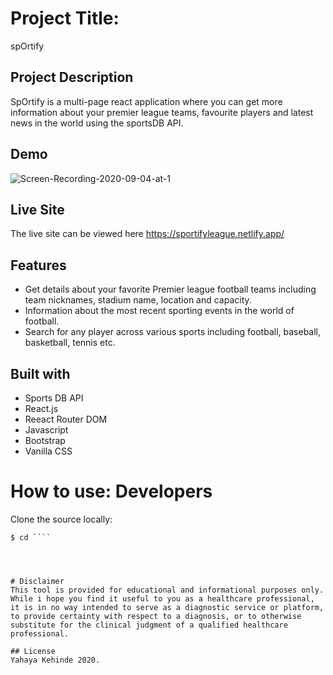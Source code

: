 # Project Title: 
spOrtify

## Project Description
SpOrtify is a multi-page react application where you can get more information about your premier league teams, favourite players and latest news in the world using the sportsDB API.

## Demo
![Screen-Recording-2020-09-04-at-1](https://user-images.githubusercontent.com/63402676/92229684-c1fdc300-eea1-11ea-90f0-ff389dd9a997.gif)


## Live Site
The live site can be viewed here https://sportifyleague.netlify.app/

## Features
-  Get details about your favorite Premier league football teams including team nicknames, stadium name, location and capacity. 
-  Information about the most recent sporting events in the world of football.
-  Search for any player across various sports including football, baseball, basketball, tennis etc. 


## Built with
- Sports DB API
- React.js
- Reeact Router DOM
- Javascript
- Bootstrap
- Vanilla CSS


# How to use: Developers

Clone the source locally:
```$ git clone 
$ cd ````




# Disclaimer 
This tool is provided for educational and informational purposes only. While i hope you find it useful to you as a healthcare professional, it is in no way intended to serve as a diagnostic service or platform, to provide certainty with respect to a diagnosis, or to otherwise substitute for the clinical judgment of a qualified healthcare professional.

## License
Yahaya Kehinde 2020.
